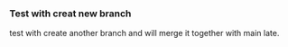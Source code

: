 ### Test with creat new branch 
test with create another branch and will merge it together with main late. 
